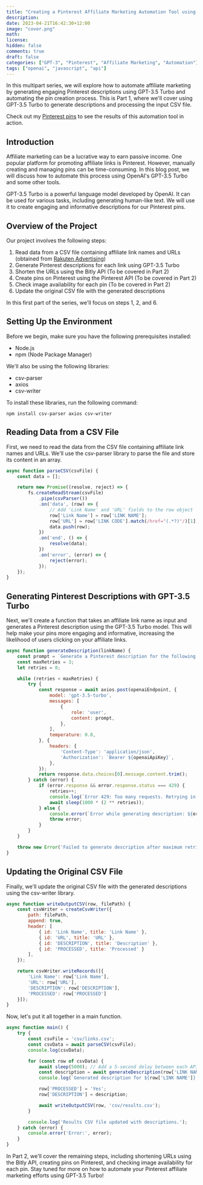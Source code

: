 ```yaml
---
title: "Creating a Pinterest Affiliate Marketing Automation Tool using GPT-3.5 Turbo (Part 1)"
description: 
date: 2023-04-21T16:42:30+12:00
image: "cover.png"
math: 
license: 
hidden: false
comments: true
draft: false
categories: ["GPT-3", "Pinterest", "Affiliate Marketing", "Automation"]
tags: ["openai", "javascript", "api"]
---
```


In this multipart series, we will explore how to automate affiliate marketing by generating engaging Pinterest descriptions using GPT-3.5 Turbo and automating the pin creation process. This is Part 1, where we'll cover using GPT-3.5 Turbo to generate descriptions and processing the input CSV file.

Check out my [Pinterest pins](https://www.pinterest.nz/ericlhislop/pins/) to see the results of this automation tool in action.


## Introduction

Affiliate marketing can be a lucrative way to earn passive income. One popular platform for promoting affiliate links is Pinterest. However, manually creating and managing pins can be time-consuming. In this blog post, we will discuss how to automate this process using OpenAI's GPT-3.5 Turbo and some other tools.

GPT-3.5 Turbo is a powerful language model developed by OpenAI. It can be used for various tasks, including generating human-like text. We will use it to create engaging and informative descriptions for our Pinterest pins.

## Overview of the Project

Our project involves the following steps:

1. Read data from a CSV file containing affiliate link names and URLs (obtained from [Rakuten Advertising](https://rakutenadvertising.com/))
2. Generate Pinterest descriptions for each link using GPT-3.5 Turbo
3. Shorten the URLs using the Bitly API (To be covered in Part 2)
4. Create pins on Pinterest using the Pinterest API (To be covered in Part 2)
5. Check image availability for each pin (To be covered in Part 2)
6. Update the original CSV file with the generated descriptions

In this first part of the series, we'll focus on steps 1, 2, and 6.

## Setting Up the Environment

Before we begin, make sure you have the following prerequisites installed:

- Node.js
- npm (Node Package Manager)

We'll also be using the following libraries:

- csv-parser
- axios
- csv-writer

To install these libraries, run the following command:

`npm install csv-parser axios csv-writer`


## Reading Data from a CSV File

First, we need to read the data from the CSV file containing affiliate link names and URLs. We'll use the csv-parser library to parse the file and store its content in an array.

```javascript
async function parseCSV(csvFile) {
    const data = [];

    return new Promise((resolve, reject) => {
        fs.createReadStream(csvFile)
            .pipe(csvParser())
            .on('data', (row) => {
                // Add 'Link Name' and 'URL' fields to the row object
                row['Link Name'] = row['LINK NAME'];
                row['URL'] = row['LINK CODE'].match(/href="(.*?)"/)[1];
                data.push(row);
            })
            .on('end', () => {
                resolve(data);
            })
            .on('error', (error) => {
                reject(error);
            });
    });
}
```

## Generating Pinterest Descriptions with GPT-3.5 Turbo

Next, we'll create a function that takes an affiliate link name as input and generates a Pinterest description using the GPT-3.5 Turbo model. This will help make your pins more engaging and informative, increasing the likelihood of users clicking on your affiliate links.

```javascript
async function generateDescription(linkName) {
    const prompt = `Generate a Pinterest description for the following link name: "${linkName}". The description should be engaging and informative, suitable for a Pinterest pin.`;
    const maxRetries = 3;
    let retries = 0;

    while (retries < maxRetries) {
        try {
            const response = await axios.post(openaiEndpoint, {
                model: 'gpt-3.5-turbo',
                messages: [
                    {
                        role: 'user',
                        content: prompt,
                    },
                ],
                temperature: 0.8,
            }, {
                headers: {
                    'Content-Type': 'application/json',
                    'Authorization': `Bearer ${openaiApiKey}`,
                },
            });
            return response.data.choices[0].message.content.trim();
        } catch (error) {
            if (error.response && error.response.status === 429) {
                retries++;
                console.log(`Error 429: Too many requests. Retrying in ${2 ** retries} seconds...`);
                await sleep(1000 * (2 ** retries));
            } else {
                console.error(`Error while generating description: ${error}`);
                throw error;
            }
        }
    }

    throw new Error('Failed to generate description after maximum retries.');
}
```

## Updating the Original CSV File

Finally, we'll update the original CSV file with the generated descriptions using the csv-writer library.

```javascript
async function writeOutputCSV(row, filePath) {
    const csvWriter = createCsvWriter({
        path: filePath,
        append: true,
        header: [
            { id: 'Link Name', title: 'Link Name' },
            { id: 'URL', title: 'URL' },
            { id: 'DESCRIPTION', title: 'Description' },
            { id: 'PROCESSED', title: 'Processed' }
        ],
    });

    return csvWriter.writeRecords([{
        'Link Name': row['Link Name'],
        'URL': row['URL'],
        'DESCRIPTION': row['DESCRIPTION'],
        'PROCESSED': row['PROCESSED']
    }]);
}
```

Now, let's put it all together in a main function.

```javascript
async function main() {
    try {
        const csvFile = 'csv/links.csv';
        const csvData = await parseCSV(csvFile);
        console.log(csvData);

        for (const row of csvData) {
            await sleep(5000); // Add a 5-second delay between each API call
            const description = await generateDescription(row['LINK NAME']);
            console.log(`Generated description for ${row['LINK NAME']}: ${description}`);

            row['PROCESSED'] = 'Yes';
            row['DESCRIPTION'] = description;

            await writeOutputCSV(row, 'csv/results.csv');
        }

        console.log('Results CSV file updated with descriptions.');
    } catch (error) {
        console.error('Error:', error);
    }
}
```

In Part 2, we'll cover the remaining steps, including shortening URLs using the Bitly API, creating pins on Pinterest, and checking image availability for each pin. Stay tuned for more on how to automate your Pinterest affiliate marketing efforts using GPT-3.5 Turbo!
